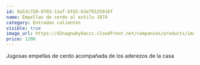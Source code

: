 ```yaml
---
id: 9a53c720-0783-11ef-bfd2-63e75525916f
name: Empellas de cerdo al estilo 1874
category: Entradas calientes
visible: true
image_url: https://d2nagnwby8accc.cloudfront.net/companies/products/images/800/080ed6a4-4416-4234-a6f8-1cfb3bc467e7.jpg
price: 1200
---
```


Jugosas empellas de cerdo acompañada de los aderezos de la casa

